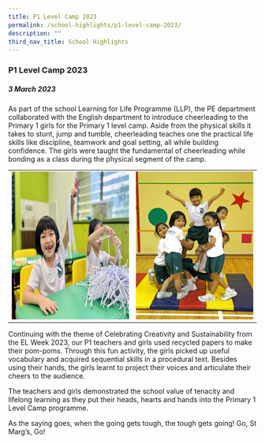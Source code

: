 ```yaml
---
title: P1 Level Camp 2023
permalink: /school-highlights/p1-level-camp-2023/
description: ""
third_nav_title: School Highlights
---
```

### P1 Level Camp 2023

##### 3 March 2023

As part of the school Learning for Life Programme (LLP),  the PE department collaborated with the English department to introduce cheerleading to the Primary 1 girls for the Primary 1 level camp.
Aside from the physical skills it takes to stunt, jump and tumble, cheerleading teaches one the practical life skills like discipline, teamwork and goal setting, all while building confidence. The girls were taught the fundamental of cheerleading while bonding as a class during the physical segment of the camp.

<table>
<tbody><tr>
		<td><img alt="p1camp01" src="/images/P1 Level Camp 2023/p1camp01.jpg" style="width:500px;height:300px;"> </td>
		<td><img alt="p1camp02" src="/images/P1 Level Camp 2023/p1camp02.JPG" style="width:500px;height:300px;"> </td>
</tr></tbody></table>	

Continuing with the theme of Celebrating Creativity and Sustainability from the EL Week 2023, our P1 teachers and girls used recycled papers to make their pom-poms. Through this fun activity, the girls picked up useful vocabulary and acquired sequential skills in a procedural text. Besides using their hands, the girls learnt to project their voices and articulate their cheers to the audience.

The teachers and girls demonstrated the school value of tenacity and lifelong learning as they put their heads, hearts and hands into the Primary 1 Level Camp programme. 

As the saying goes, when the going gets tough, the tough gets going! Go, St Marg’s, Go!